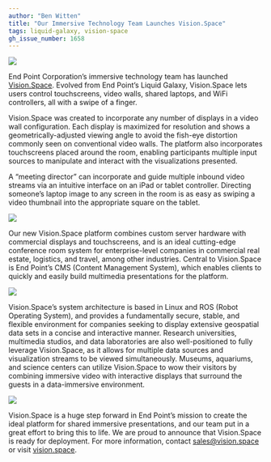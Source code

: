 ```yaml
---
author: "Ben Witten"
title: "Our Immersive Technology Team Launches Vision.Space"
tags: liquid-galaxy, vision-space
gh_issue_number: 1658
---
```


<img src="/blog/2020/09/04/our-immersive-team-launches-vision-space/image-0.jpg" />

End Point Corporation’s immersive technology team has launched [Vision.Space](https://vision.space/). Evolved from End Point’s Liquid Galaxy, Vision.Space lets users control touchscreens, video walls, shared laptops, and WiFi controllers, all with a swipe of a finger.

Vision.Space was created to incorporate any number of displays in a video wall configuration. Each display is maximized for resolution and shows a geometrically-adjusted viewing angle to avoid the fish-eye distortion commonly seen on conventional video walls. The platform also incorporates touchscreens placed around the room, enabling participants multiple input sources to manipulate and interact with the visualizations presented.

A “meeting director” can incorporate and guide multiple inbound video streams via an intuitive interface on an iPad or tablet controller. Directing someone’s laptop image to any screen in the room is as easy as swiping a video thumbnail into the appropriate square on the tablet.

<img src="/blog/2020/09/04/our-immersive-team-launches-vision-space/image-1.jpg" />

Our new Vision.Space platform combines custom server hardware with commercial displays and touchscreens, and is an ideal cutting-edge conference room system for enterprise-level companies in commercial real estate, logistics, and travel, among other industries. Central to Vision.Space is End Point’s CMS (Content Management System), which enables clients to quickly and easily build multimedia presentations for the platform.

<img src="/blog/2020/09/04/our-immersive-team-launches-vision-space/image-2.jpg" />

Vision.Space’s system architecture is based in Linux and ROS (Robot Operating System), and provides a fundamentally secure, stable, and flexible environment for companies seeking to display extensive geospatial data sets in a concise and interactive manner. Research universities, multimedia studios, and data laboratories are also well-positioned to fully leverage Vision.Space, as it allows for multiple data sources and visualization streams to be viewed simultaneously. Museums, aquariums, and science centers can utilize Vision.Space to wow their visitors by combining immersive video with interactive displays that surround the guests in a data-immersive environment.

<img src="/blog/2020/09/04/our-immersive-team-launches-vision-space/image-3.jpg" />

Vision.Space is a huge step forward in End Point’s mission to create the ideal platform for shared immersive presentations, and our team put in a great effort to bring this to life. We are proud to announce that Vision.Space is ready for deployment. For more information, contact [sales@vision.space](mailto:sales@vision.space) or visit [vision.space](https://vision.space).
